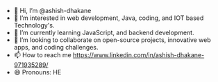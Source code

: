   - 👋 Hi, I’m @ashish-dhakane 
- 👀 I’m interested in web development, Java, coding, and IOT based Technology's.
- 🌱 I’m currently learning JavaScript, and backend development.
- 💞️ I’m looking to collaborate on open-source projects, innovative web apps, and coding challenges.
- 📫 How to reach me https://www.linkedin.com/in/ashish-dhakane-971935289/ 
- 😄 Pronouns: HE

<!---
ashish-dhakane/ashish-dhakane is a ✨ special ✨ repository because its `README.md` (this file) appears on your GitHub profile.
You can click the Preview link to take a look at your changes.
--->
